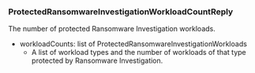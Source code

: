 ### ProtectedRansomwareInvestigationWorkloadCountReply
The number of protected Ransomware Investigation workloads.

- workloadCounts: list of ProtectedRansomwareInvestigationWorkloads
  - A list of workload types and the number of workloads of that type
 protected by Ransomware Investigation.
